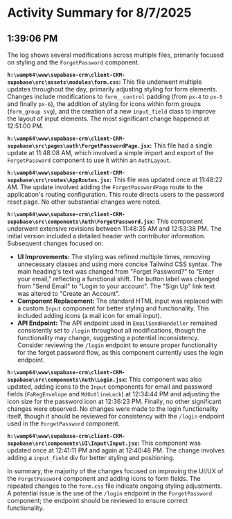 # Activity Summary for 8/7/2025

## 1:39:06 PM
The log shows several modifications across multiple files, primarily focused on styling and the `ForgetPassword` component.

**`h:\wamp64\www\supabase-crm\client-CRM-supabase\src\assets\modules\form.css`:** This file underwent multiple updates throughout the day,  primarily adjusting styling for form elements.  Changes include modifications to `form__control` padding (from `px-4` to `px-5` and finally `px-6`),  the addition of styling for icons within form groups (`form_group svg`), and the creation of a new `input_field` class to improve the layout of input elements. The most significant change happened at 12:51:00 PM.


**`h:\wamp64\www\supabase-crm\client-CRM-supabase\src\pages\auth\ForgetPasswordPage.jsx`:** This file had a single update at 11:48:08 AM, which involved a simple import and export of the `ForgetPassword` component to use it within an `AuthLayout`.

**`h:\wamp64\www\supabase-crm\client-CRM-supabase\src\routes\AppRoutes.jsx`:** This file was updated once at 11:48:22 AM.  The update involved adding the `ForgetPasswordPage` route to the application's routing configuration. This route directs users to the password reset page. No other substantial changes were noted.

**`h:\wamp64\www\supabase-crm\client-CRM-supabase\src\components\Auth\ForgetPassword.jsx`:**  This component underwent extensive revisions between 11:48:35 AM and 12:53:38 PM.  The initial version included a detailed header with contributor information. Subsequent changes focused on:

* **UI Improvements:**  The styling was refined multiple times, removing unnecessary classes and using more concise Tailwind CSS syntax.  The main heading's text was changed from "Forget Password?" to "Enter your email," reflecting a functional shift. The button label was changed from "Send Email" to "Login to your account". The "Sign Up" link text was altered to "Create an Account".
* **Component Replacement:** The standard HTML input was replaced with a custom `Input` component for better styling and functionality.  This included adding icons (a mail icon for email input).
* **API Endpoint:**  The API endpoint used in `EmailSendHandeller` remained consistently set to `/login` throughout all modifications, though the functionality may change, suggesting a potential inconsistency.  Consider reviewing the `/login` endpoint to ensure proper functionality for the forget password flow, as this component currently uses the login endpoint.

**`h:\wamp64\www\supabase-crm\client-CRM-supabase\src\components\Auth\Login.jsx`:**  This component was also updated, adding icons to the `Input` components for email and password fields (`FaRegEnvelope` and `MdOutlineLock`) at 12:34:44 PM and adjusting the icon size for the password icon at 12:36:23 PM.  Finally, no other significant changes were observed.  No changes were made to the login functionality itself, though it should be reviewed for consistency with the `/login` endpoint used in the `ForgetPassword` component.

**`h:\wamp64\www\supabase-crm\client-CRM-supabase\src\components\UI\Input\Input.jsx`:** This component was updated once at 12:41:11 PM and again at 12:40:48 PM.  The change involves adding a `input_field` div for better styling and positioning.

In summary, the majority of the changes focused on improving the UI/UX of the `ForgetPassword` component and adding icons to form fields. The repeated changes to the `form.css` file indicate ongoing styling adjustments.  A potential issue is the use of the `/login` endpoint in the `ForgetPassword` component; the endpoint should be reviewed to ensure correct functionality.
